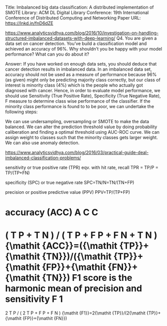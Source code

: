 Title: Imbalanced big data classification: A distributed implementation of SMOTE
Library: ACM DL Digital Library
Conference: 19th International Conference of Distributed Computing and Networking
Paper URL: https://lnkd.in/fnD6dZE

https://www.analyticsvidhya.com/blog/2016/10/investigation-on-handling-structured-imbalanced-datasets-with-deep-learning/
Q4. You are given a data set on cancer detection. You’ve build a classification model and achieved an accuracy of 96%. 
Why shouldn’t you be happy with your model performance? What can you do about it?

Answer: If you have worked on enough data sets, you should deduce that cancer detection results in imbalanced data. 
In an imbalanced data set, accuracy should not be used as a measure of performance because 96% (as given) might only 
be predicting majority class correctly, but our class of interest is minority class (4%) which is the people who actually
got diagnosed with cancer. Hence, in order to evaluate model performance, we should use Sensitivity (True Positive Rate), 
Specificity (True Negative Rate), F measure to determine class wise performance of the classifier. If the minority class 
performance is found to to be poor, we can undertake the following steps:

We can use undersampling, oversampling or SMOTE to make the data balanced.
We can alter the prediction threshold value by doing probability caliberation and finding a optimal threshold using 
AUC-ROC curve.
We can assign weight to classes such that the minority classes gets larger weight.
We can also use anomaly detection.

https://www.analyticsvidhya.com/blog/2016/03/practical-guide-deal-imbalanced-classification-problems/

sensitivity or true positive rate (TPR)
eqv. with hit rate, recall
TPR = TP/P = TP/(TP+FN)

specificity (SPC) or true negative rate
SPC=TN/N=TN/(TN+FP)

precision or positive predictive value (PPV)
PPV=TP/(TP+FP)

accuracy (ACC)
A
C
C
=
(
T
P
+
T
N
)
/
(
T
P
+
F
P
+
F
N
+
T
N
)
{\mathit {ACC}}=({\mathit {TP}}+{\mathit {TN}})/({\mathit {TP}}+{\mathit {FP}}+{\mathit {FN}}+{\mathit {TN}})
F1 score
is the harmonic mean of precision and sensitivity
F
1
=
2
T
P
/
(
2
T
P
+
F
P
+
F
N
)
{\mathit {F1}}=2{\mathit {TP}}/(2{\mathit {TP}}+{\mathit {FP}}+{\mathit {FN}})
